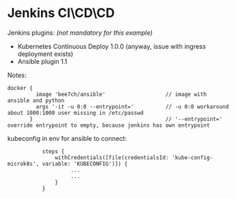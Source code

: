 # Jenkins CI\CD\CD
Jenkins plugins: _(not mandatory for this example)_
- Kubernetes Continuous Deploy 1.0.0 (anyway, issue with ingress deployment exists)
- Ansible plugin 1.1

Notes:
```
docker {
         image 'bee7ch/ansible'                   // image with ansible and python 
         args '-it -u 0:0 --entrypoint='          // -u 0:0 workaround about 1000:1000 user missing in /etc/passwd
       }                                          // '--entrypoint=' override entrypoint to empty, because jenkins has own entrypoint
```
kubeconfig in env for ansible to connect:
```
           steps {
               withCredentials([file(credentialsId: 'kube-config-microk8s', variable: 'KUBECONFIG')]) {
                    ...
                    ...
               }
           }
```